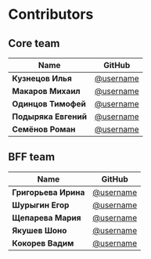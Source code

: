 # Contributors

## Core team
| Name | GitHub |
|------|--------|
| **Кузнецов Илья** | [@username](https://github.com/username) |
| **Макаров Михаил** | [@username](https://github.com/username) |
| **Одинцов Тимофей** | [@username](https://github.com/username) |
| **Подыряка Евгений** | [@username](https://github.com/username) |
| **Семёнов Роман** | [@username](https://github.com/username) |

## BFF team
| Name | GitHub |
|------|--------|
| **Григорьева Ирина** | [@username](https://github.com/username) |
| **Шурыгин Егор** | [@username](https://github.com/username) |
| **Щепарева Мария** | [@username](https://github.com/username) |
| **Якушев Шоно** | [@username](https://github.com/username) |
| **Кокорев	Вадим** | [@username](https://github.com/username) |
